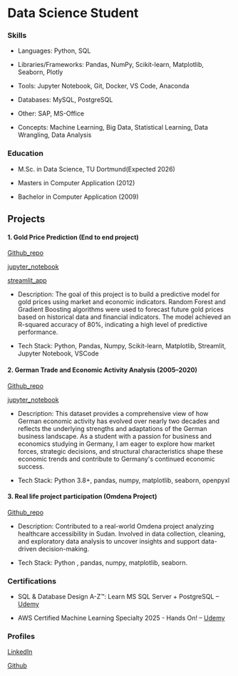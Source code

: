 # Data Science Student

### Skills
- Languages: Python, SQL

- Libraries/Frameworks: Pandas, NumPy, Scikit-learn,  Matplotlib, Seaborn, Plotly

- Tools: Jupyter Notebook, Git, Docker, VS Code, Anaconda

- Databases: MySQL, PostgreSQL

- Other: SAP, MS-Office

- Concepts: Machine Learning, Big Data, Statistical Learning, Data Wrangling, Data Analysis 

### Education

- M.Sc. in Data Science, TU Dortmund(Expected 2026)

- Masters in Computer Application (2012)
 
- Bachelor in Computer Application (2009)


## Projects

#### 1. Gold Price Prediction (End to end project)
[Github_repo](https://github.com/SatadalS99/Gold_price_prediction)

[jupyter_notebook](https://github.com/SatadalS99/Gold_price_prediction/blob/main/Gold_price_prediction_using_decison_trees.ipynb)

[streamlit_app](https://gold-price-prediction-satadal.streamlit.app/)

 
- Description: The goal of this project is to build a predictive model for gold prices using market and economic indicators.
  Random Forest and Gradient Boosting algorithms were used to forecast future gold prices based on historical data and financial indicators.
  The model achieved an R-squared accuracy of 80%, indicating a high level of predictive performance.

- Tech Stack: Python, Pandas, Numpy, Scikit-learn, Matplotlib, Streamlit, Jupyter Notebook, VSCode




#### 2. German Trade and Economic Activity Analysis (2005–2020)
[Github_repo](https://github.com/SatadalS99/Annual_statistics_of_wholesale_and_retail_trade_de)

[jupyter_notebook](https://github.com/SatadalS99/Annual_statistics_of_wholesale_and_retail_trade_de/blob/main/src/Economic_Activity_Analysis.ipynb)

 
- Description: This dataset provides a comprehensive view of how German economic activity has evolved over nearly two decades and reflects the underlying strengths and
  adaptations of the German business landscape. As a student with a passion for business and economics studying in Germany, I am eager to explore how market forces,
  strategic decisions, and structural characteristics shape these economic trends and contribute to Germany's continued economic success.

- Tech Stack: Python 3.8+, pandas, numpy, matplotlib, seaborn, openpyxl


#### 3. Real life project participation (Omdena Project)
[Github_repo](https://github.com/OmdenaAI/SudanChapter_AnalyzeHealthcareAccessibility)

 - Description: Contributed to a real-world Omdena project analyzing healthcare accessibility in Sudan. Involved in data collection, cleaning, and exploratory data
analysis to uncover insights and support data-driven decision-making.

- Tech Stack: Python , pandas, numpy, matplotlib, seaborn.


### Certifications
- SQL & Database Design A-Z™: Learn MS SQL Server + PostgreSQL – [Udemy](https://www.udemy.com/certificate/UC-8e25770a-2c19-4d31-bd32-3bab1523ebcd/)
  
- AWS Certified Machine Learning Specialty 2025 - Hands On! – [Udemy](https://www.udemy.com/certificate/UC-84826733-80a1-4a86-8175-bae4b63b3480/)

### Profiles

[LinkedIn](https://www.linkedin.com/in/satadals/)

[Github](https://github.com/SatadalS99)



